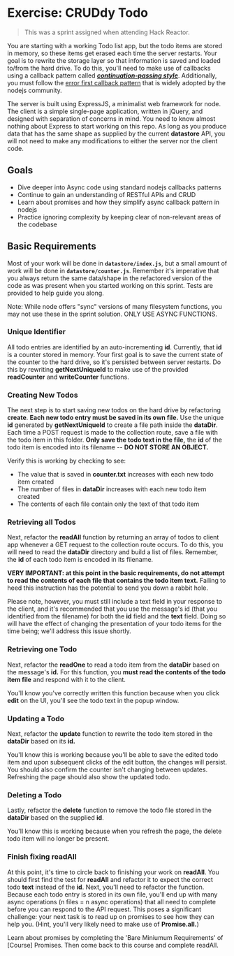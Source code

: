 # Exercise: CRUDdy Todo #

> This was a sprint assigned when attending Hack Reactor. 

You are starting with a working Todo list app, but the todo items are stored in memory, so these items get erased each time the server restarts. Your goal is to rewrite the storage layer so that information is saved and loaded to/from the hard drive. To do this, you'll need to make use of callbacks using a callback pattern called ___[continuation-passing style](https://en.wikipedia.org/wiki/Continuation-passing_style)___. Additionally, you must follow the [error first callback pattern](http://fredkschott.com/post/2014/03/understanding-error-first-callbacks-in-node-js/) that is widely adopted by the nodejs community.

The server is built using ExpressJS, a minimalist web framework for node. The client is a simple single-page application, written in jQuery, and designed with separation of concerns in mind. You need to know almost nothing about Express to start working on this repo. As long as you produce data that has the same shape as supplied by the current __datastore__ API, you will not need to make any modifications to either the server nor the client code.

## Goals ##
* Dive deeper into Async code using standard nodejs callbacks patterns
* Continue to gain an understanding of RESTful APIs and CRUD
* Learn about promises and how they simplify async callback pattern in nodejs
* Practice ignoring complexity by keeping clear of non-relevant areas of the codebase


## Basic Requirements ##
Most of your work will be done in **`datastore/index.js`**, but a small amount of work will be done in **`datastore/counter.js`**. Remember it's imperative that you always return the same data/shape in the refactored version of the code as was present when you started working on this sprint. Tests are provided to help guide you along.

Note: While node offers "sync" versions of many filesystem functions, you may not use these in the sprint solution. ONLY USE ASYNC FUNCTIONS.

### Unique Identifier ###
All todo entries are identified by an auto-incrementing __id__. Currently, that __id__ is a counter stored in memory. Your first goal is to save the current state of the counter to the hard drive, so it's persisted between server restarts. Do this by rewriting __getNextUniqueId__ to make use of the provided __readCounter__ and __writeCounter__ functions.

### Creating New Todos ###
The next step is to start saving new todos on the hard drive by refactoring __create__. __Each new todo entry must be saved in its own file.__ Use the unique __id__ generated by __getNextUniqueId__ to create a file path inside the __dataDir__. Each time a POST request is made to the collection route, save a file with the todo item in this folder. __Only save the todo text in the file,__ the __id__ of the todo item is encoded into its filename -- __DO NOT STORE AN OBJECT.__

Verify this is working by checking to see:
* The value that is saved in __counter.txt__ increases with each new todo item created
* The number of files in __dataDir__ increases with each new todo item created
* The contents of each file contain only the text of that todo item


### Retrieving all Todos ###
Next, refactor the __readAll__ function by returning an array of todos to client app whenever a GET request to the collection route occurs. To do this, you will need to read the __dataDir__ directory and build a list of files. Remember, the __id__ of each todo item is encoded in its filename.

__VERY IMPORTANT: at this point in the basic requirements, do not attempt to read the contents of each file that contains the todo item text.__ Failing to heed this instruction has the potential to send you down a rabbit hole.

Please note, however, you must still include a text field in your response to the client, and it's recommended that you use the message's id (that you identified from the filename) for both the __id__ field and the __text__ field. Doing so will have the effect of changing the presentation of your todo items for the time being; we'll address this issue shortly.

### Retrieving one Todo ###
Next, refactor the __readOne__ to read a todo item from the __dataDir__ based on the message's __id.__ For this function, you __must read the contents of the todo item file__ and respond with it to the client.

You'll know you've correctly written this function because when you click __edit__ on the UI, you'll see the todo text in the popup window.

### Updating a Todo ###
Next, refactor the __update__ function to rewrite the todo item stored in the __dataDir__ based on its __id.__

You'll know this is working because you'll be able to save the edited todo item and upon subsequent clicks of the edit button, the changes will persist. You should also confirm the counter isn't changing between updates. Refreshing the page should also show the updated todo.

### Deleting a Todo ###
Lastly, refactor the __delete__ function to remove the todo file stored in the __dataDir__ based on the supplied __id__.

You'll know this is working because when you refresh the page, the delete todo item will no longer be present.

### Finish fixing readAll ###
At this point, it's time to circle back to finishing your work on __readAll__. You should first find the test for __readAll__ and refactor it to expect the correct todo __text__ instead of the __id__. Next, you'll need to refactor the function. Because each todo entry is stored in its own file, you'll end up with many async operations (n files = n async operations) that all need to complete before you can respond to the API request. This poses a significant challenge: your next task is to read up on promises to see how they can help you. (Hint, you'll very likely need to make use of __Promise.all.__)

Learn about promises by completing the 'Bare Miniumum Requirements' of [Course] Promises. Then come back to this course and complete readAll.
